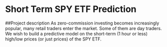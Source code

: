 # Short Term SPY ETF Prediction
##Project description
As zero-commission investing becomes increasingly popular, many retail traders enter the market. Some of them are day traders. We wish to build a predictive model on the short-term (1 hour or less) high/low prices (or just prices) of the SPY ETF.
